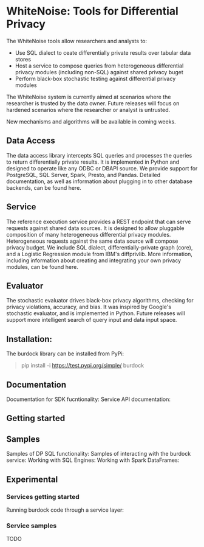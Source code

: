 # WhiteNoise: Tools for Differential Privacy

The WhiteNoise tools allow researchers and analysts to: 

* Use SQL dialect to ceate differentially private results over tabular data stores
* Host a service to compose queries from heterogeneous differential privacy modules (including non-SQL) against shared privacy buget
* Perform black-box stochastic testing against differential privacy modules

The WhiteNoise system is currently aimed at scenarios where the researcher is trusted by the data owner.  Future releases will focus on hardened scenarios where the researcher or analyst is untrusted.  

New mechanisms and algorithms will be available in coming weeks.


## Data Access

The data access library intercepts SQL queries and processes the queries to return differentially private results.  It is implemented in Python and designed to operate like any ODBC or DBAPI source.  We provide support for PostgreSQL, SQL Server, Spark, Presto, and Pandas. Detailed documentation, as well as information about plugging in to other database backends, can be found here.

## Service

The reference execution service provides a REST endpoint that can serve requests against shared data sources.  It is designed to allow pluggable composition of many heterogeneous differential privacy modules.  Heterogeneous requests against the same data source will compose privacy budget.  We include SQL dialect, differentially-private graph (core), and a Logistic Regression module from IBM's diffprivlib.  More information, including information about creating and integrating your own privacy modules, can be found here.

## Evaluator

The stochastic evaluator drives black-box privacy algorithms, checking for privacy violations, accuracy, and bias.  It was inspired by Google's stochastic evaluator, and is implemented in Python.  Future releases will support more intelligent search of query input and data input space.

## Installation:
The burdock library can be installed from PyPi:
> pip install -i https://test.pypi.org/simple/ burdock

## Documentation
Documentation for SDK fucntionality: <here>
Service API documentation: <here>

## Getting started

## Samples
Samples of DP SQL functionality: <here>
Samples of interacting with the burdock service: <here>
Working with SQL Engines: <exit>
Working with Spark DataFrames: <exit>
  
## Experimental
### Services getting started
Running burdock code through a service layer: <here>
  
### Service samples
TODO
  

  

  
  
  
